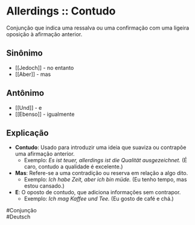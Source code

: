 # Allerdings :: Contudo
<!--SR:!2024-11-05,1,230-->
Conjunção que indica uma ressalva ou uma confirmação com uma ligeira oposição à afirmação anterior.

## Sinônimo
- [[Jedoch]] - no entanto  
- [[Aber]] - mas  

## Antônimo
- [[Und]] - e  
- [[Ebenso]] - igualmente  

## Explicação
- **Contudo**: Usado para introduzir uma ideia que suaviza ou contrapõe uma afirmação anterior.
  - Exemplo: *Es ist teuer, allerdings ist die Qualität ausgezeichnet.* (É caro, contudo a qualidade é excelente.)
- **Mas**: Refere-se a uma contradição ou reserva em relação a algo dito.
  - Exemplo: *Ich habe Zeit, aber ich bin müde.* (Eu tenho tempo, mas estou cansado.)
- **E**: O oposto de contudo, que adiciona informações sem contrapor.
  - Exemplo: *Ich mag Kaffee und Tee.* (Eu gosto de café e chá.)

#Conjunção  
#Deutsch